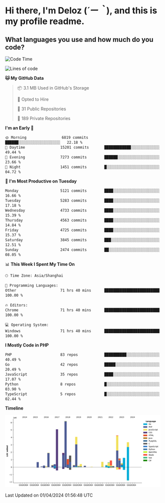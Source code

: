 # **Hi there, I'm Deloz (*´ー｀*), and this is my profile readme.**

## **What languages you use and how much do you code?**

<!--START_SECTION:waka-->
![Code Time](http://img.shields.io/badge/Code%20Time-3%2C645%20hrs%2026%20mins-blue)

![Lines of code](https://img.shields.io/badge/From%20Hello%20World%20I%27ve%20Written-37.5%20million%20lines%20of%20code-blue)

**🐱 My GitHub Data** 

> 📦 3.1 MB Used in GitHub's Storage 
 > 
> 💼 Opted to Hire
 > 
> 📜 31 Public Repositories 
 > 
> 🔑 189 Private Repositories 
 > 
**I'm an Early 🐤** 

```text
🌞 Morning                6819 commits        ██████░░░░░░░░░░░░░░░░░░░   22.18 % 
🌆 Daytime                15201 commits       ████████████░░░░░░░░░░░░░   49.44 % 
🌃 Evening                7273 commits        ██████░░░░░░░░░░░░░░░░░░░   23.66 % 
🌙 Night                  1451 commits        █░░░░░░░░░░░░░░░░░░░░░░░░   04.72 % 
```
📅 **I'm Most Productive on Tuesday** 

```text
Monday                   5121 commits        ████░░░░░░░░░░░░░░░░░░░░░   16.66 % 
Tuesday                  5283 commits        ████░░░░░░░░░░░░░░░░░░░░░   17.18 % 
Wednesday                4733 commits        ████░░░░░░░░░░░░░░░░░░░░░   15.39 % 
Thursday                 4563 commits        ████░░░░░░░░░░░░░░░░░░░░░   14.84 % 
Friday                   4725 commits        ████░░░░░░░░░░░░░░░░░░░░░   15.37 % 
Saturday                 3845 commits        ███░░░░░░░░░░░░░░░░░░░░░░   12.51 % 
Sunday                   2474 commits        ██░░░░░░░░░░░░░░░░░░░░░░░   08.05 % 
```


📊 **This Week I Spent My Time On** 

```text
🕑︎ Time Zone: Asia/Shanghai

💬 Programming Languages: 
Other                    71 hrs 40 mins      █████████████████████████   100.00 % 

🔥 Editors: 
Chrome                   71 hrs 40 mins      █████████████████████████   100.00 % 

💻 Operating System: 
Windows                  71 hrs 40 mins      █████████████████████████   100.00 % 
```

**I Mostly Code in PHP** 

```text
PHP                      83 repos            ██████████░░░░░░░░░░░░░░░   40.49 % 
Go                       42 repos            █████░░░░░░░░░░░░░░░░░░░░   20.49 % 
JavaScript               35 repos            ████░░░░░░░░░░░░░░░░░░░░░   17.07 % 
Python                   8 repos             █░░░░░░░░░░░░░░░░░░░░░░░░   03.90 % 
TypeScript               5 repos             █░░░░░░░░░░░░░░░░░░░░░░░░   02.44 % 
```



**Timeline**

![Lines of Code chart](https://raw.githubusercontent.com/deloz/deloz/main/assets/bar_graph.png)


 Last Updated on 01/04/2024 01:56:48 UTC
<!--END_SECTION:waka-->
